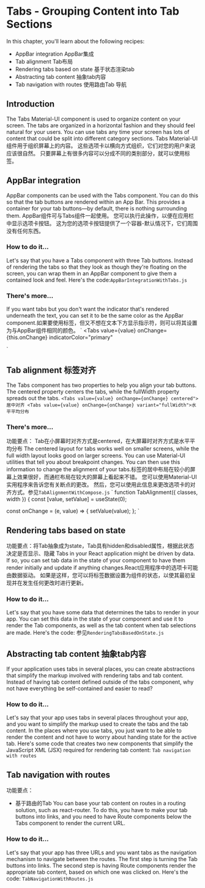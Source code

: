 # Tabs - Grouping Content into Tab Sections
In this chapter, you'll learn about the following recipes:
- AppBar integration AppBar集成
- Tab alignment Tab布局
- Rendering tabs based on state 基于状态渲染tab
- Abstracting tab content 抽象tab内容
- Tab navigation with routes 使用路由Tab 导航
## Introduction
The Tabs Material-UI component is used to organize content on your screen. The tabs are organized in a horizontal fashion and they should feel natural for your users. You can use tabs any time your screen has lots of content that could be split into different category sections.
Tabs Material-UI组件用于组织屏幕上的内容。 这些选项卡以横向方式组织，它们对您的用户来说应该很自然。 只要屏幕上有很多内容可以分成不同的类别部分，就可以使用标签。
## AppBar integration
AppBar components can be used with the Tabs component. You can do this so that the tab buttons are rendered within an App Bar. This provides a container for your tab buttons—by default, there is nothing surrounding them.
AppBar组件可与Tabs组件一起使用。 您可以执行此操作，以便在应用栏中显示选项卡按钮。 这为您的选项卡按钮提供了一个容器-默认情况下，它们周围没有任何东西。
### How to do it...
Let's say that you have a Tabs component with three Tab buttons. Instead of rendering the tabs so that they look as though they're floating on the screen, you can wrap them in an AppBar component to give them a contained look and feel. Here's the code:`AppBarIntegrationWithTabs.js`

### There's more...
If you want tabs but you don't want the indicator that's rendered underneath the text, you can set it to be the same color as the AppBar component.如果要使用标签，但又不想在文本下方显示指示符，则可以将其设置为与AppBar组件相同的颜色。
`
<Tabs
  value={value}
  onChange={this.onChange}
  indicatorColor="primary"
>
  <Tab label="Item One" />
  <Tab label="Item Two" />
  <Tab label="Item Three" />
</Tabs>
`

## Tab alignment 标签对齐
The Tabs component has two properties to help you align your tab buttons. The centered property centers the tabs, while the fullWidth property spreads out the tabs.
`
<Tabs value={value} onChange={onChange} centered">居中对齐
<Tabs value={value} onChange={onChange} variant="fullWidth">水平平均分布
`
### There's more...
功能要点：
Tab在小屏幕时对齐方式是centered，在大屏幕时对齐方式是水平平均分布
The centered layout for tabs works well on smaller screens, while the full width layout looks good on larger screens. You can use Material-UI utilities that tell you about breakpoint changes. You can then use this information to change the alignment of your tabs.标签的居中布局在较小的屏幕上效果很好，而通栏布局在较大的屏幕上看起来不错。 您可以使用Material-UI实用程序来告诉您有关断点的更改。 然后，您可以使用此信息来更改选项卡的对齐方式。参见`TabAlignmentWithCompose.js`
`
function TabAlignment({ classes, width }) {
  const [value, setValue] = useState(0);

  const onChange = (e, value) => {
    setValue(value);
  };
`

## Rendering tabs based on state
功能要点：将Tab抽象成为state，Tab具有hidden和disabled属性，根据此状态决定是否显示、隐藏
Tabs in your React application might be driven by data. If so, you can set tab data in the state of your component to have them render initially and update if anything changes.React应用程序中的选项卡可能由数据驱动。 如果是这样，您可以将标签数据设置为组件的状态，以使其最初呈现并在发生任何更改时进行更新。
### How to do it...
Let's say that you have some data that determines the tabs to render in your app. You can set this data in the state of your component and use it to render the Tab components, as well as the tab content when tab selections are made. Here's the code:
参见`RenderingTabsBasedOnState.js`

## Abstracting tab content 抽象tab内容
If your application uses tabs in several places, you can create abstractions that simplify the markup involved with rendering tabs and tab content. Instead of having tab content defined outside of the tabs component, why not have everything be self-contained and easier to read?

### How to do it...
Let's say that your app uses tabs in several places throughout your app, and you want to simplify the markup used to create the tabs and the tab content. In the places where you use tabs, you just want to be able to render the content and not have to worry about handing state for the active tab. Here's some code that creates two new components that simplify the JavaScript XML (JSX) required for rendering tab content:
`Tab navigation with routes`

## Tab navigation with routes
功能要点：
- 基于路由的Tab
You can base your tab content on routes in a routing solution, such as react-router. To do this, you have to make your tab buttons into links, and you need to have Route components below the Tabs component to render the current URL.
### How to do it...
Let's say that your app has three URLs and you want tabs as the navigation mechanism to navigate between the routes. The first step is turning the Tab buttons into links. The second step is having Route components render the appropriate tab content, based on which one was clicked on. Here's the code:
`TabNavigationWithRoutes.js`
